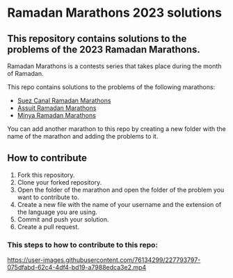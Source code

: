# Ramadan Marathons 2023 solutions

## This repository contains solutions to the problems of the 2023 Ramadan Marathons.

Ramadan Marathons is a contests series that takes place during the month of Ramadan.

This repo contains solutions to the problems of the following marathons:

- [Suez Canal Ramadan Marathons](https://codeforces.com/group/nm0n1RosrQ/blog)
- [Assuit Ramadan Marathons](https://codeforces.com/group/MEqF8b6wBT/contests)
- [Minya Ramadan Marathons](https://codeforces.com/group/aJsGbtPwRo/contests)

You can add another marathon to this repo by creating a new folder with the name of the marathon and adding the problems to it.

## How to contribute

1. Fork this repository.
2. Clone your forked repository.
3. Open the folder of the marathon and open the folder of the problem you want to contribute to.
4. Create a new file with the name of your username and the extension of the language you are using.
5. Commit and push your solution.
6. Create a pull request.


### This steps to how to contribute to this repo:

https://user-images.githubusercontent.com/76134299/227793797-075dfabd-62c4-4df4-bd19-a7988edca3e2.mp4
